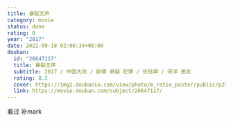 ```yaml
---
title: 暴裂无声
category: movie
status: done
rating: 0
year: "2017"
date: 2022-09-18 02:08:34+08:00
douban:
  id: "26647117"
  title: 暴裂无声
  subtitle: 2017 / 中国大陆 / 剧情 悬疑 犯罪 / 忻钰坤 / 宋洋 姜武
  rating: 8.2
  cover: https://img2.doubanio.com/view/photo/m_ratio_poster/public/p2517333671.jpg
  link: https://movie.douban.com/subject/26647117/
---
```


看过 补mark
